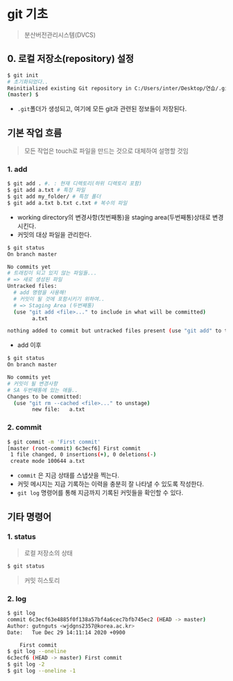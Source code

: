 # git 기초

> 분산버전관리시스템(DVCS)

## 0. 로컬 저장소(repository) 설정

```bash
$ git init
# 초기화되었다..
Reinitialized existing Git repository in C:/Users/inter/Desktop/연습/.git/
(master) $ 
```

* `.git`폴더가 생성되고, 여기에 모든 git과 관련된 정보들이 저장된다.

## 기본 작업 흐름

> 모든 작업은 touch로 파일을 만드는 것으로 대체하여 설명할 것임

### 1. add

```bash
$ git add .	#. : 현재 디렉토리(하위 디렉토리 포함)
$ git add a.txt # 특정 파일
$ git add my_folder/ # 특정 폴더
$ git add a.txt b.txt c.txt # 복수의 파일
```

* working directory의 변경사항(첫번째통)을 staging area(두번째통)상태로 변경 시킨다.
* 커밋의 대상 파일을 관리한다.

```bash
$ git status
On branch master

No commits yet
# 트래킹이 되고 있지 않는 파일들...
# => 새로 생성된 파일
Untracked files:
  # add 명령을 사용해!
  # 커밋이 될 것에 포함시키기 위하여..
  # => Staging Area (두번째통)
  (use "git add <file>..." to include in what will be committed)
        a.txt

nothing added to commit but untracked files present (use "git add" to track)
```

* add 이후

```bash
$ git status
On branch master

No commits yet
# 커밋이 될 변경사항
# SA 두번째통에 있는 애들..
Changes to be committed:
  (use "git rm --cached <file>..." to unstage)
        new file:   a.txt
```

### 2. commit

```bash
$ git commit -m 'First commit'
[master (root-commit) 6c3ecf6] First commit
 1 file changed, 0 insertions(+), 0 deletions(-)
 create mode 100644 a.txt
```

* `commit` 은 지금 상태를 스냅샷을 찍는다.
* 커밋 메시지는 지금 기록하는 이력을 충분히 잘 나타낼 수 있도록 작성한다.
* `git log` 명령어를 통해 지금까지 기록된 커밋들을 확인할 수 있다.

## 기타 명령어

### 1. status

> 로컬 저장소의 상태

```bash
$ git status
```

> 커밋 히스토리

### 2. log

```bash
$ git log
commit 6c3ecf63e4885f0f138a57bf4a6cec7bfb745ec2 (HEAD -> master)
Author: gutnguts <wjdgns2357@korea.ac.kr>
Date:   Tue Dec 29 14:11:14 2020 +0900

    First commit
$ git log --oneline
6c3ecf6 (HEAD -> master) First commit
$ git log -2
$ git log --oneline -1
```







